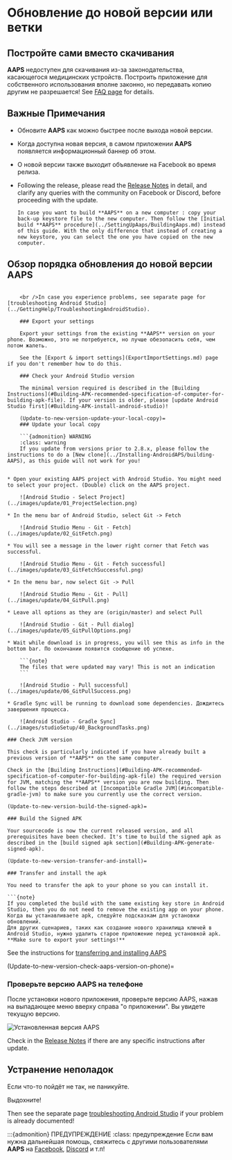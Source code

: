 # Обновление до новой версии или ветки

## Постройте сами вместо скачивания

**AAPS** недоступен для скачивания из-за законодательства, касающегося медицинских устройств. Построить приложение для собственного использования вполне законно, но передавать копию другим не разрешается! See [FAQ page](../UsefulLinks/FAQ.md) for details.

## Важные Примечания

* Обновите **AAPS** как можно быстрее после выхода новой версии.
* Когда доступна новая версия, в самом приложении **AAPS** появляется информационный баннер об этом.
* О новой версии также выходит объявление на Facebook во время релиза.
* Following the release, please read the [Release Notes](ReleaseNotes.md) in detail, and clarify any queries with the community on Facebook or Discord, before proceeding with the update.
    
    ```{note}
    In case you want to build **AAPS** on a new computer : copy your back-up keystore file to the new computer. Then follow the [Initial build **AAPS** procedure](../SettingUpAaps/BuildingAaps.md) instead of this guide. With the only difference that instead of creating a new keystore, you can select the one you have copied on the new computer.
    ```

## Обзор порядка обновления до новой версии AAPS

```{contents} Steps for updating to a new version of AAPS :depth: 1 :local: true

    <br />In case you experience problems, see separate page for [troubleshooting Android Studio](../GettingHelp/TroubleshootingAndroidStudio).
    
    ### Export your settings
    
    Export your settings from the existing **AAPS** version on your phone. Возможно, это не потребуется, но лучше обезопасить себя, чем потом жалеть.
    
    See the [Export & import settings](ExportImportSettings.md) page if you don't remember how to do this.
    
    ### Check your Android Studio version
    
    The minimal version required is described in the [Building Instructions](#Building-APK-recommended-specification-of-computer-for-building-apk-file). If your version is older, please [update Android Studio first](#Building-APK-install-android-studio)!
    
    (Update-to-new-version-update-your-local-copy)=
    ### Update your local copy
    
    ```{admonition} WARNING
    :class: warning
    If you update from versions prior to 2.8.x, please follow the instructions to do a [New clone](../Installing-AndroidAPS/building-AAPS), as this guide will not work for you!
    

* Open your existing AAPS project with Android Studio. You might need to select your project. (Double) click on the AAPS project.
    
    ![Android Studio - Select Project](../images/update/01_ProjectSelection.png)

* In the menu bar of Android Studio, select Git -> Fetch
    
    ![Android Studio Menu - Git - Fetch](../images/update/02_GitFetch.png)

* You will see a message in the lower right corner that Fetch was successful.
    
    ![Android Studio Menu - Git - Fetch successful](../images/update/03_GitFetchSuccessful.png)

* In the menu bar, now select Git -> Pull
    
    ![Android Studio Menu - Git - Pull](../images/update/04_GitPull.png)

* Leave all options as they are (origin/master) and select Pull
    
    ![Android Studio - Git - Pull dialog](../images/update/05_GitPullOptions.png)

* Wait while download is in progress, you will see this as info in the bottom bar. По окончании появится сообщение об успехе.
    
    ```{note}
    The files that were updated may vary! This is not an indication
    ```
    
    ![Android Studio - Pull successful](../images/update/06_GitPullSuccess.png)

* Gradle Sync will be running to download some dependencies. Дождитесь завершения процесса.
    
    ![Android Studio - Gradle Sync](../images/studioSetup/40_BackgroundTasks.png)

### Check JVM version

This check is particularly indicated if you have already built a previous version of **AAPS** on the same computer.

Check in the [Building Instructions](#Building-APK-recommended-specification-of-computer-for-building-apk-file) the required version for JVM, matching the **AAPS** version you are now building. Then follow the steps described at [Incompatible Gradle JVM](#incompatible-gradle-jvm) to make sure you currently use the correct version.

(Update-to-new-version-build-the-signed-apk)=

### Build the Signed APK

Your sourcecode is now the current released version, and all prerequisites have been checked. It's time to build the signed apk as described in the [build signed apk section](#Building-APK-generate-signed-apk).

(Update-to-new-version-transfer-and-install)=

### Transfer and install the apk

You need to transfer the apk to your phone so you can install it.

```{note}
If you completed the build with the same existing key store in Android Studio, then you do not need to remove the existing app on your phone. Когда вы устанавливаете apk, следуйте подсказкам для установки обновлений.
Для других сценариев, таких как создание нового хранилища ключей в Android Studio, нужно удалить старое приложение перед установкой apk. **Make sure to export your settings!**
```

See the instructions for [transferring and installing AAPS](../SettingUpAaps/TransferringAndInstallingAaps.md)

(Update-to-new-version-check-aaps-version-on-phone)=

### Проверьте версию AAPS на телефоне

После установки нового приложения, проверьте версию AAPS, нажав на выпадающее меню вверху справа "о приложении". Вы увидете текущую версию.

![Установленная версия AAPS](../images/Update_VersionCheck320.png)

Check in the [Release Notes](../Maintenance/ReleaseNotes.md) if there are any specific instructions after update.

## Устранение неполадок

Если что-то пойдёт не так, не паникуйте.

Выдохните!

Then see the separate page [troubleshooting Android Studio](../GettingHelp/TroubleshootingAndroidStudio) if your problem is already documented!

:::{admonition} ПРЕДУПРЕЖДЕНИЕ :class: предупреждение Если вам нужна дальнейшая помощь, свяжитесь с другими пользователями **AAPS** на [Facebook](https://www.facebook.com/groups/AndroidAPSUsers), [Discord](https://discord.gg/4fQUWHZ4Mw) и т.п!